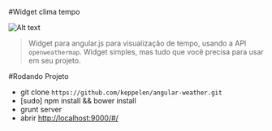 #Widget clima tempo

![Alt text](https://i.cloudup.com/Xi7_Y5FROf-3000x3000.png)

>Widget para angular.js para visualização de tempo, usando a API `openweathermap`. Widget simples, mas tudo que você precisa para usar em seu projeto.

#Rodando Projeto
- git clone `https://github.com/keppelen/angular-weather.git`
- [sudo] npm install && bower install
- grunt server
- abrir [http://localhost:9000/#/](http://localhost:9000/#/)

